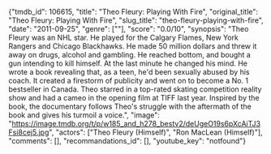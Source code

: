 {"tmdb_id": 106615, "title": "Theo Fleury: Playing With Fire", "original_title": "Theo Fleury: Playing With Fire", "slug_title": "theo-fleury-playing-with-fire", "date": "2011-09-25", "genre": [""], "score": "0.0/10", "synopsis": "Theo Fleury was an NHL star. He played for the Calgary Flames, New York Rangers and Chicago Blackhawks. He made 50 million dollars and threw it away on drugs, alcohol and gambling. He reached bottom, and bought a gun intending to kill himself. At the last minute he changed his mind. He wrote a book revealing that, as a teen, he'd been sexually abused by his coach. It created a firestorm of publicity and went on to become a No. 1 bestseller in Canada. Theo starred in a top-rated skating competition reality show and had a cameo in the opening film at TIFF last year. Inspired by the book, the documentary follows Theo's struggle with the aftermath of the book and gives his turmoil a voice.", "image": "https://image.tmdb.org/t/p/w185_and_h278_bestv2/deUgeO19s6pXcAiTJ3Fsi8cej5.jpg", "actors": ["Theo Fleury (Himself)", "Ron MacLean (Himself)"], "comments": [], "recommandations_id": [], "youtube_key": "notfound"}